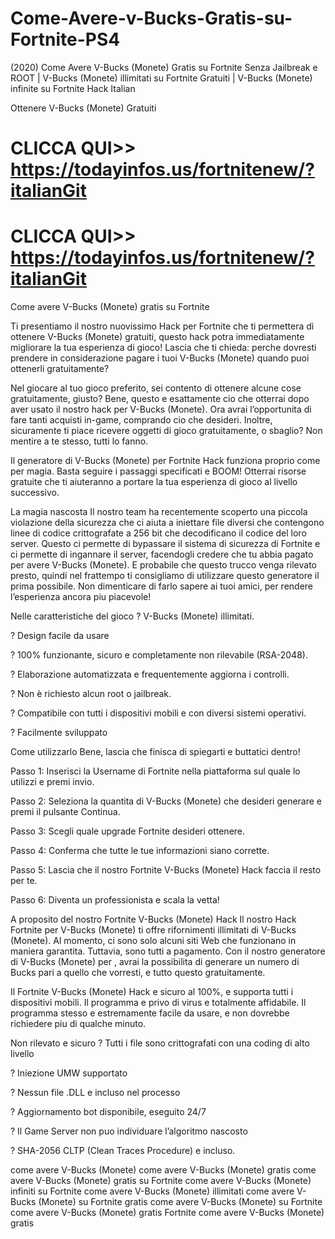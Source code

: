 # Come-Avere-v-Bucks-Gratis-su-Fortnite-PS4
(2020) Come Avere V-Bucks (Monete) Gratis su Fortnite Senza Jailbreak e ROOT | V-Bucks (Monete) illimitati su Fortnite Gratuiti | V-Bucks (Monete) infinite su Fortnite Hack Italian

Ottenere V-Bucks (Monete) Gratuiti

# CLICCA QUI>> https://todayinfos.us/fortnitenew/?italianGit

# CLICCA QUI>> https://todayinfos.us/fortnitenew/?italianGit

Come avere V-Bucks (Monete) gratis su Fortnite

Ti presentiamo il nostro nuovissimo Hack per Fortnite che ti permettera di ottenere V-Bucks (Monete) gratuiti, questo hack potra immediatamente migliorare la tua esperienza di gioco! Lascia che ti chieda: perche dovresti prendere in considerazione pagare i tuoi V-Bucks (Monete) quando puoi ottenerli gratuitamente?

Nel giocare al tuo gioco preferito, sei contento di ottenere alcune cose gratuitamente, giusto? Bene, questo e esattamente cio che otterrai dopo aver usato il nostro hack per V-Bucks (Monete). Ora avrai l’opportunita di fare tanti acquisti in-game, comprando cio che desideri. Inoltre, sicuramente ti piace ricevere oggetti di gioco gratuitamente, o sbaglio? Non mentire a te stesso, tutti lo fanno.

Il generatore di V-Bucks (Monete) per Fortnite Hack funziona proprio come per magia. Basta seguire i passaggi specificati e BOOM! Otterrai risorse gratuite che ti aiuteranno a portare la tua esperienza di gioco al livello successivo.

La magia nascosta
Il nostro team ha recentemente scoperto una piccola violazione della sicurezza che ci aiuta a iniettare file diversi che contengono linee di codice crittografate a 256 bit che decodificano il codice del loro server. Questo ci permette di bypassare il sistema di sicurezza di Fortnite e ci permette di ingannare il server, facendogli credere che tu abbia pagato per avere V-Bucks (Monete). E probabile che questo trucco venga rilevato presto, quindi nel frattempo ti consigliamo di utilizzare questo generatore il prima possibile. Non dimenticare di farlo sapere ai tuoi amici, per rendere l’esperienza ancora piu piacevole!

Nelle caratteristiche del gioco
? V-Bucks (Monete) illimitati.

? Design facile da usare

? 100% funzionante, sicuro e completamente non rilevabile (RSA-2048).

? Elaborazione automatizzata e frequentemente aggiorna i controlli.

? Non è richiesto alcun root o jailbreak.

? Compatibile con tutti i dispositivi mobili e con diversi sistemi operativi.

? Facilmente sviluppato

Come utilizzarlo
Bene, lascia che finisca di spiegarti e buttatici dentro!

Passo 1: Inserisci la Username di Fortnite nella piattaforma sul quale lo utilizzi e premi invio.

Passo 2: Seleziona la quantita di V-Bucks (Monete) che desideri generare e premi il pulsante Continua.

Passo 3: Scegli quale upgrade Fortnite desideri ottenere.

Passo 4: Conferma che tutte le tue informazioni siano corrette.

Passo 5: Lascia che il nostro Fortnite V-Bucks (Monete) Hack faccia il resto per te.

Passo 6: Diventa un professionista e scala la vetta!

A proposito del nostro Fortnite V-Bucks (Monete) Hack
Il nostro Hack Fortnite per V-Bucks (Monete) ti offre rifornimenti illimitati di V-Bucks (Monete). Al momento, ci sono solo alcuni siti Web che funzionano in maniera garantita. Tuttavia, sono tutti a pagamento. Con il nostro generatore di V-Bucks (Monete) per , avrai la possibilita di generare un numero di Bucks pari a quello che vorresti, e tutto questo gratuitamente.

Il Fortnite V-Bucks (Monete) Hack e sicuro al 100%, e supporta tutti i dispositivi mobili. Il programma e privo di virus e totalmente affidabile. Il programma stesso e estremamente facile da usare, e non dovrebbe richiedere piu di qualche minuto.

Non rilevato e sicuro
? Tutti i file sono crittografati con una coding di alto livello

? Iniezione UMW supportato

? Nessun file .DLL e incluso nel processo

? Aggiornamento bot disponibile, eseguito 24/7

? Il Game Server non puo individuare l’algoritmo nascosto

? SHA-2056 CLTP (Clean Traces Procedure) e incluso.


come avere V-Bucks (Monete)
come avere V-Bucks (Monete) gratis
come avere V-Bucks (Monete) gratis su Fortnite
come avere V-Bucks (Monete) infiniti su Fortnite
come avere V-Bucks (Monete) illimitati
come avere V-Bucks (Monete) su Fortnite gratis
come avere V-Bucks (Monete) su Fortnite
come avere V-Bucks (Monete) gratis Fortnite
come avere V-Bucks (Monete) gratis
